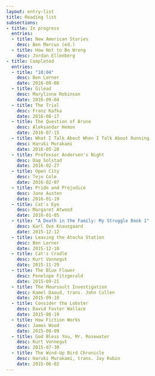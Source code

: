 ```yaml
---
layout: entry-list
title: Reading list
subsections:
- title: In progress
  entries:
  - title: New American Stories
    desc: Ben Marcus (ed.)
  - title: How Not to Be Wrong
    desc: Jordan Ellenberg
- title: Completed
  entries:
  - title: "10:04"
    desc: Ben Lerner
    date: 2016-09-08
  - title: Gilead
    desc: Marylinne Robinson
    date: 2016-09-04
  - title: The Trial
    desc: Franz Kafka
    date: 2016-08-17
  - title: The Question of Bruno
    desc: Aleksandar Hemon
    date: 2016-07-15
  - title: What I Talk About When I Talk About Running
    desc: Haruki Murakami
    date: 2016-05-20
  - title: Professor Andersen's Night
    desc: Dag Solstad
    date: 2016-02-27
  - title: Open City
    desc: Teju Cole
    date: 2016-02-07
  - title: Pride and Prejudice
    desc: Jane Austen
    date: 2016-01-19
  - title: Cat's Eye
    desc: Margaret Atwood
    date: 2016-01-05
  - title: "A Death in the Family: My Struggle Book 1"
    desc: Karl Ove Knausgaard
    date: 2015-12-12
  - title: Leaving the Atocha Station
    desc: Ben Lerner
    date: 2015-12-10
  - title: Cat's Cradle
    desc: Kurt Vonnegut
    date: 2015-11-29
  - title: The Blue Flower
    desc: Penelope Fitzgerald
    date: 2015-09-21
  - title: The Meursault Investigation
    desc: Kamel Daoud, trans. John Cullen
    date: 2015-09-18
  - title: Consider the Lobster
    desc: David Foster Wallace
    date: 2015-08-19
  - title: How Fiction Works
    desc: James Wood
    date: 2015-08-09
  - title: God Bless You, Mr. Rosewater
    desc: Kurt Vonnegut
    date: 2015-07-30
  - title: The Wind-Up Bird Chronicle
    desc: Haruki Murakami, trans. Jay Rubin
    date: 2015-06-02
---
```

